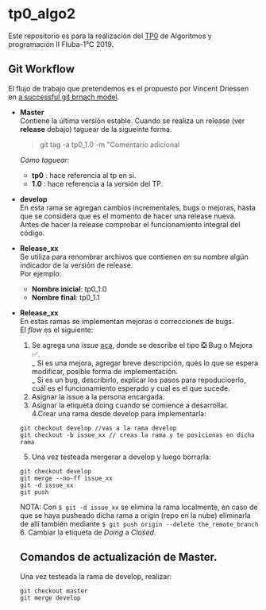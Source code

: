 # tp0_algo2
Este repositorio es para la realización del [TP0](https://drive.google.com/open?id=1HRHVCG4rCPjeaJc4PGqhb3bqituB64NW) de Algoritmos y programación II FIuba-1°C 2019.

## Git Workflow
El flujo de trabajo que pretendemos es el propuesto por Vincent Driessen en [a successful git brnach model](https://nvie.com/posts/a-successful-git-branching-model/).

* **Master**  
    Contiene la última versión estable.
    Cuando se realiza un release (ver **release** debajo) taguear de la sigueinte forma.
    
    > git tag -a tp0_1.0 -m "Comentario adicional 
    
    _Cómo taguear:_
    - **tp0** : hace referencia al tp en si.
    - **1.0** : hace referencia a la versión del TP.
* **develop**  
    En esta rama se agregan cambios incrementales, bugs o mejoras, hasta que se considera que es el momento de hacer una release nueva.   
    Antes de hacer la release comprobar el funcionamiento integral del código.
* **Release_xx**  
    Se utiliza para renombrar archivos que contienen en su nombre algún indicador de la versión de release.  
    Por ejemplo:
    - **Nombre inicial**: tp0_1.0
    - **Nombre final**: tp0_1.1
* **Release_xx**  
    En estas ramas se implementan mejoras o correcciones de bugs.  
    El *flow* es el siguiente:  
    1. Se agrega una *issue* [aca](https://github.com/fedeboco/tp0_algo2/issues), donde se describe el tipo  :negative_squared_cross_mark: Bug o Mejora  :white_check_mark:.  
      _ Si es una mejora, agregar breve descripción, qués lo que se espera modificar, posible forma de implementación.  
      _ Si es un bug, describirlo, explicar los pasos para repoducioerlo, cuál es el funcionamiento esperado y cual es el que sucede.  
    2. Asignar la issue a la persona encargada.  
    3. Asignar la etiqueta doing cuando se comience a desarrollar.  
    4.Crear una rama desde develop para implementarla:  
    ```
    git checkout develop //vas a la rama develop
    git checkout -b issue_xx // creas la rama y te posicionas en dicha rama
    ```  
    5. Una vez testeada mergerar a develop y luego borrarla:  
    ```
    git checkout develop 
    git merge --no-ff issue_xx
    git -d issue_xx
    git push
    ```
    NOTA: Con `$ git -d issue_xx` se elimina la rama localmente, en caso de que se haya pusheado dicha rama a origin (repo en la nube) eliminarla de allí también mediante  `$ git push origin --delete the_remote_branch`  
    6. Cambiar la etiqueta de *Doing* a *Closed*.  
   
   ## Comandos de actualización de Master.  
    
    Una vez testeada la rama de develop, realizar:
    ```
    git checkout master  
    git merge develop
    ```
    
    
    
  

